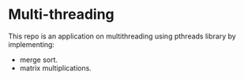 # Multi-threading
This repo is an application on multithreading using pthreads library by implementing:
* merge sort.
* matrix multiplications.
